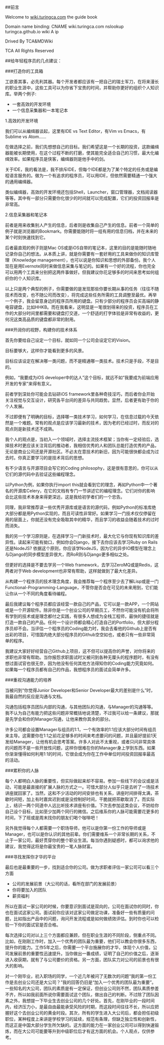 ##前言

Welcome to [wiki.turingca.com](http://wiki.turingca.com) the guide book

Domain name binding: CNAME wiki.turingca.com nslookup turingca.github.io wiki A ip

Drived By TCA&MDWiki 

TCA All Rights Reserved

##给年轻程序员的几点建议：

###打造你的工具箱

工欲善其事，必先利其器。每个开发者都应该有一把自己的瑞士军刀，在将来漫长的职业生涯中，这些工具可以为你省下宝贵的时间，并帮助你更好的组织个人知识库。举两个例子:

* 一套高效的开发环境
* 一个信息采集器和一本笔记本

1.高效的开发环境

我们可以从编缉器谈起，这里有IDE vs Text Editor，有Vim vs Emacs，有Sublime vs Atom……

在做选择之前，我们先想想自己的目标。我们希望这是一个长期的投资，这款编缉器能被长期使用，在这个过程不断的打磨，使其能完全适合自己的习惯，最大化编缉效率。如果程序员是侠客，编缉器则是他手中的剑。

关于IDE，我的看法是，我不排斥IDE，但每个IDE都是为了某个特定的任务或是编程语言服务的。做为一个有追求的程序员，可以用IDE，但依然需要精通一个强大的通用编缉器。

类似编缉器，高效的开发环境还包括Shell，Launcher，窗口管理器，文档阅读器等等。其中有一部分只需要你化很少的时间就可以完成配置，它们的投资回报率是非常高。

2.信息采集器和笔记本

前者是用来收集别人产生的信息，后者则是收集自己产生的信息。前者一个简单的例子就是浏览器的Bookmark。你需要能随时将一组有用的信息归档，并在未来的某个时刻快速找到它。

后者最直观的例子则是Mac OS或是iOS自带的笔记本，这里的目的是能随时随地记录你自己的想法。从本质上讲，就是你需要有一套好用的工具来做你的知识库管理（Knowledge management），也可以说是你知识和思想的外部备份。我个人现在是用Evernote同时来做信息采集与笔记的。如果有一个好的流程，你也完全可以用两个工具来分别把这两件事做好。但我建议你花足够多的时间来思考如何组织你的个人知识库。

以上只是两个典型的例子，你需要做的是发现那些你要长期从事的任务（往往不随技术而改变，也不随公司而改变），将完成这些任务所需的工具调整至最优。再举一个例子，我会留意身边的程序员所用的键盘。只有少部分的程序员会买高端的静电容键盘，比如HHKB。而在我看来，这明显是一笔很划得来的投资，程序员在工作的大部分时间里都需要和键盘打交道，一个舒适的打字体验是非常有收益的，更何况这类高品质的键盘都非常的耐用。

###开阔你的视野，构建你的技术体系

首先你要给自己设定一个目标，就如同一个公司会设定它的Vision。

目标要够大，这样你才能看到更多的风景。

目标应该设定在解决哪一类问题，而不是精通哪一类技术。技术只是手段，不是目的。

例如，“我要成为iOS developer中的达人”这个目标，就远不如“我要成为前端应用开发的专家”来得有意义。

前者学到深处你可能会去钻研iOS framework里各种奇技淫巧，而后者你会开始关注视觉与交互设计，研究各平台间的差异与共同趋势。显然，后者更有助于你的个人发展。

不过即便有了明确的目标，选择哪一类技术学习，如何学习，在信息过载的今天依然是一个难题。常有的观点是应该学习最新的技术，因为老的已经过时，而反对的观点则是新技术还不成熟。

我个人的观点是，当初入一个领域时，选择主流技术框架；当你有一定经验后，选择技术时更应该关注背后的推动者，我相信优秀的人和团队总能打造优秀的产品，无论是商业公司还是开源社区。不必太在意技术的新旧，因为可能很快都会成为过去时。你真正要学习的是技术背后的思想。

有不少语言与开源项目会写它的Coding philosophy，这是很有意思的，你可以从它们的源代码中去验证这些编程理念。

以Python为例，如果你执行import this就会看到它的理念，再如Python中一个著名的开源库Celery，在它的文档有专门一节讲述它的编程理念。它们对你的影响会比这些技术本身来得更深远，这是我给初学者们的一个忠告。

同理，我非常推荐读一些优秀开源库或是语言的源代码，例如Python的标准库绝大部分都是用Python实现的，而且可读性非常好。如果学习一门技术仅仅停留在用的层面上，你就还没有完全吸取其中的精华，而且学习的收益会随着技术的过时而消失。

我的另一个学习原则是，在选择学习一门新技术时，最大化它与你现有知识库的差异性。读起来可能有拗口，例如你会Django，接下去你应该去学习Ruby on Rails还是NodeJS? 依据这个原则，你应该学NodeJS，因为它的异步IO模型在理念上与Django的同步模型差异很大，而RoR则与Django更多相似之处。

但更好的选择是不要去学另一个Web framework，去学习ZeroMQ或是Redis，这两者对于Web development也非常有帮助，这样就做到了最大化差异。

从构建一个程序员的技术理念角度，我会推荐每一个程序至少去了解Lisp或是一门Functional-Programming-Language，不管你是否会在可见的未来用到，它们能让你从一个不同的角度看待编程。

最后我建议每个程序员都应该经营一款自己的产品，它可以是一款APP，一个网站或是一个开源软件。除非你是一个创业公司的早期员工，不然你可能没有机会将所有学到的技术或是理念都付之实践，有很多人想成为全栈工程师，最快的捷径就是打造一款自己的产品。任何一个设计师都会精心打造自己的Portfolio，但大部分程序员却不会。当评估一个程序员的Coding能力时，我会去看他的Github上是否有出彩的项目，可惜国内绝大部分程序员的Github空空如也，或者只有一些非常简单的程序。

我建议大家好好经营自己Github上项目，这不但可以提高你的声誉，对你将来的求职也非常有帮助。当你报怨求职面试时又被问到各种无厘头的程序题时，有没有想过面试官也很无奈，因为他没有任何其他方法得知你的Coding能力究竟如何。如果每一个程序员都有自己的作品，我想程序员的面试会简单许多。

###重视沟通能力的培养

当被问到“你觉得Junior Developer和Senior Developer最大的差别是什么”时，我最自然的反应是沟通与文档。

沟通包括程序员团队内部的沟通，与其他团队的沟通，与Manager的沟通等等。我不认为自己有能力把这些问题非常概括地说清楚，不过我可以给一条建议，那就是先学会和你的Manager沟通，让他来教你其余的部分。

许多公司都会设置Manager与组员的1:1，一个有效率的1:1应该大部分时间有组员来主导。这需要你在1:1之前花足够多的时间来考虑要问的问题，并且最好提前1天发给Manager，让他有机会思考答案。许多人对此不太重视，或者只问非常具体的问题而不是一些开放性问题，这样你很难在你的Manager身上学到东西。如果你渐渐懂得如何利用1:1的时间，它很会成为你在工作中单位时间投资回报率最高的活动。

###累积你的人脉

每个人都明白人脉的重要性，但实际做起来却不容易。参加一些线下的会议或是活动，可能是最直接的扩展人脉的方式之一。可惜大部分人似乎只是去听了一场技术讲座就回家了。当然，这和不少活动的时间安排也有关系，讲座时间排得太满，茶歇时间短，加上有时嘉宾迟到或是没控制好时间，干脆就把茶歇取消了。而实际上，结识一两个同道中人远比听技术讲座有价值。下次去参加这类会议，不妨给你自己设个目标，比如至少加两个同行的微信。之后维系你的人脉可能需要花更多的时间，下了班或是周末找你的朋友们喝个咖啡吧！

另外我觉得每个人都需要一个职场导师，他可以是你第一份工作的导师或是Manager，也可以是你认识的其他前辈。你们需要维系一个非常长期的关系，不止于一家公司，最好贯穿你的整个职业生涯。每当你遇到疑惑时，都可以询求他的建议，我觉得这将是你最宝贵的一笔人脉财富。

###寻找发挥你才华的平台

最后也是最重要的一步，找到适合你的公司。做为求职者评估一家公司可以看三个方面

* 公司的发展前景（大公司的话，看所在部门的发展前景）
* 你将要加入的团队
* 薪资福利

所以在面试一家公司的时候，你要意识到面试是双向的，公司在面试你的同时，你也在面试这家公司。面试前你应该对这家公司做足功课，准备好一些有质量的问题，比如指出产品中的问题，询问开发流程或是如何做绩效评估。到时你也可以检验一下你的面试官是否合格。

每次选择公司对以上三个方面都应兼顾，但在职业生涯的不同阶段，侧重点不同。比如，在刚刚工作时，加入一个优秀的团队最为重要，他们可以教会你很多东西，提升你的能力。工作5年之后，你需要一个平台施展你的才华，体现个人价值，公司发展前景的重要性迅速提升。当你做出一番成绩，证明了自己的价值之后，逐渐进入收获期，就有了与公司要价的资格。另一方面，团队实力对公司的前景也有很大的影响。

对一个刚毕业，初入职场的同学，一个近几年被问了无数次的问题“我的第一份工作是去创业公司还是大公司？”我的回答仍旧是“加入一个优秀的团队最为重要”。一些知名的大公司，团队的素质是有一定保证，但创业公司则不然，团队素质参差不齐，所以如我前面所说你需要面试这个团队，做出自己的判断。不过除了团队因素之外，我想提一下毕业生去创业公司的几个好处。首先，在刚毕业的一段时间内，经济压力小，是最自由最能承受风险的时期，而这段时间往往不长，所以应把握好这个去创业公司的黄金时段。其次，所有的学生进入大公司后，都会担任初级职位，某种程度上来讲是学校学习的延续，规范有条理，但缺乏独立性和创新性，而这正是中国大部分学生所欠缺的。这方面的能力在一家创业公司可以得到快速锻炼，而在大公司可能要等升到中级职位后才有这方面的机会。个人观点，仅供参考。





